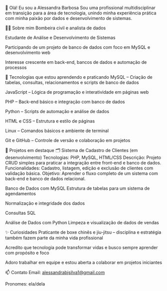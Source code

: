 👋 Olá! Eu sou a Alessandra Barbosa
Sou uma profissional multidisciplinar em transição para a área de tecnologia, unindo minha experiência prática com minha paixão por dados e desenvolvimento de sistemas.

👩‍💻 Sobre mim
Bombeira civil e analista de dados

Estudante de Análise e Desenvolvimento de Sistemas

Participando de um projeto de banco de dados com foco em MySQL e desenvolvimento web

Interesse crescente em back-end, bancos de dados e automação de processos

🚀 Tecnologias que estou aprendendo e praticando
MySQL – Criação de tabelas, consultas, relacionamentos e scripts de banco de dados

JavaScript – Lógica de programação e interatividade em páginas web

PHP – Back-end básico e integração com banco de dados

Python – Scripts de automação e análise de dados

HTML e CSS – Estrutura e estilo de páginas

Linux – Comandos básicos e ambiente de terminal

Git e GitHub – Controle de versão e colaboração em projetos

💼 Projetos em destaque
🗂️ Sistema de Cadastro de Clientes (em desenvolvimento)
Tecnologias: PHP, MySQL, HTML/CSS
Descrição: Projeto CRUD simples para praticar a integração entre front-end e banco de dados.
Funcionalidades: Cadastro, listagem, edição e exclusão de clientes com validação básica.
Objetivo: Aprender o fluxo completo de um sistema com back-end e banco de dados relacional.

Banco de Dados com MySQL
Estrutura de tabelas para um sistema de agendamentos

Normalização e integridade dos dados

Consultas SQL

Análise de Dados com Python
Limpeza e visualização de dados de vendas

✨ Curiosidades
Praticante de boxe chinês e jiu-jitsu – disciplina e estratégia também fazem parte da minha vida profissional

Acredito que tecnologia pode transformar vidas e busco sempre aprender com propósito e foco

Adoro trabalhar em equipe e estou aberta a colaborar em projetos iniciantes

📫 Contato
Email: alessandrabjsilva1@gmail.com

Pronomes: ela/dela

